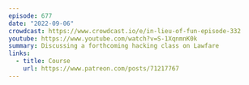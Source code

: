 ```yaml
---
episode: 677
date: "2022-09-06"
crowdcast: https://www.crowdcast.io/e/in-lieu-of-fun-episode-332
youtube: https://www.youtube.com/watch?v=S-1XqnmnK0k
summary: Discussing a forthcoming hacking class on Lawfare
links:
  - title: Course
    url: https://www.patreon.com/posts/71217767
---
```

